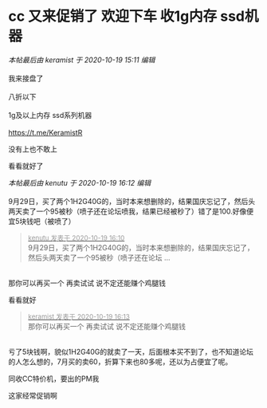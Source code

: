 # cc 又来促销了 欢迎下车 收1g内存 ssd机器


<i class="pstatus"> 本帖最后由 keramist 于 2020-10-19 15:11 编辑 </i><br />
<br />
我来接盘了<br />
<br />
八折以下<br />
<br />
1g及以上内存 ssd系列机器<br />
<br />
https://t.me/KeramistR

没有上也不敢上

看看就好了

<i class="pstatus"> 本帖最后由 kenutu 于 2020-10-19 16:12 编辑 </i><br />
<br />
9月29日，买了两个1H2G40G的，当时本来想删除的，结果国庆忘记了，然后头两天卖了一个95被秒（喷子还在论坛喷我，结果已经被秒了）错了是100.好像便宜5块钱吧（被喷了）

<div class="quote"><blockquote><font size="2"><a href="https://www.hostloc.com/forum.php?mod=redirect&amp;goto=findpost&amp;pid=9321990&amp;ptid=756003" target="_blank"><font color="#999999">kenutu 发表于 2020-10-19 16:10</font></a></font><br />
9月29日，买了两个1H2G40G的，当时本来想删除的，结果国庆忘记了，然后头两天卖了一个95被秒（喷子还在论坛 ...</blockquote></div><br />
那你可以再买一个 再卖试试 说不定还能赚个鸡腿钱

看看就好

<div class="quote"><blockquote><font size="2"><a href="https://www.hostloc.com/forum.php?mod=redirect&amp;goto=findpost&amp;pid=9321999&amp;ptid=756003" target="_blank"><font color="#999999">keramist 发表于 2020-10-19 16:13</font></a></font><br />
那你可以再买一个 再卖试试 说不定还能赚个鸡腿钱</blockquote></div><br />
亏了5块钱啊，貌似1H2G40G的就卖了一天，后面根本买不到了，也不知道论坛的人怎么想的，7月买的卖60，折算下来也80多呢，还以为占便宜了呢。

同收CC特价机，要出的PM我

这家经常促销啊

